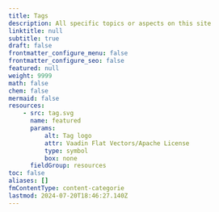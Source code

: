 ```yaml
---
title: Tags
description: All specific topics or aspects on this site
linktitle: null
subtitle: true
draft: false
frontmatter_configure_menu: false
frontmatter_configure_seo: false
featured: null
weight: 9999
math: false
chem: false
mermaid: false
resources:
    - src: tag.svg
      name: featured
      params:
          alt: Tag logo
          attr: Vaadin Flat Vectors/Apache License
          type: symbol
          box: none
      fieldGroup: resources
toc: false
aliases: []
fmContentType: content-categorie
lastmod: 2024-07-20T18:46:27.140Z
---
```

